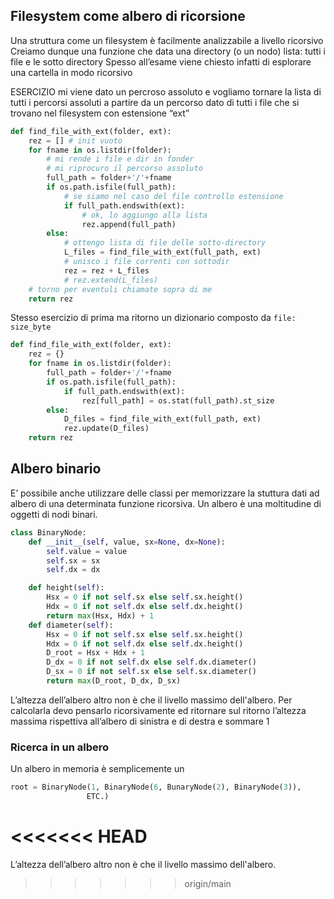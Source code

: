 ## Filesystem come albero di ricorsione
Una struttura come un filesystem è facilmente analizzabile a livello ricorsivo
Creiamo dunque una funzione che data una directory (o un nodo) lista: tutti i file e le sotto directory
Spesso all’esame viene chiesto infatti di esplorare una cartella in modo ricorsivo

ESERCIZIO
mi viene dato un percroso assoluto e vogliamo tornare la lista di tutti i percorsi assoluti a partire da un percorso dato di tutti i file che si trovano nel filesystem con estensione “ext”
```python
def find_file_with_ext(folder, ext):
	rez = [] # init vuoto
	for fname in os.listdir(folder):
		# mi rende i file e dir in fonder
		# mi riprocuro il percorso assoluto
		full_path = folder+'/'+fname
		if os.path.isfile(full_path):
			# se siamo nel caso del file controllo estensione
			if full_path.endswith(ext):
				# ok, lo aggiungo alla lista
				rez.append(full_path)
		else:
			# ottengo lista di file delle sotto-directory
			L_files = find_file_with_ext(full_path, ext)
			# unisco i file correnti con sottodir
			rez = rez + L_files
			# rez.extend(L_files)
	# torno per eventuli chiamate sopra di me
	return rez
```

Stesso esercizio di prima ma ritorno un dizionario composto da `file: size_byte`
```python
def find_file_with_ext(folder, ext):
	rez = {}
	for fname in os.listdir(folder):
		full_path = folder+'/'+fname
		if os.path.isfile(full_path):
			if full_path.endswith(ext):
				rez[full_path] = os.stat(full_path).st_size
		else:
			D_files = find_file_with_ext(full_path, ext)
			rez.update(D_files)
	return rez
```

## Albero binario
E’ possibile anche utilizzare delle classi per memorizzare la stuttura dati ad albero di una determinata funzione ricorsiva. Un albero è una moltitudine di oggetti di nodi binari.

```python
class BinaryNode:
	def __init__(self, value, sx=None, dx=None):
		self.value = value
		self.sx = sx
		self.dx = dx

	def height(self):
		Hsx = 0 if not self.sx else self.sx.height()
		Hdx = 0 if not self.dx else self.dx.height()
		return max(Hsx, Hdx) + 1
	def diameter(self):
		Hsx = 0 if not self.sx else self.sx.height()
		Hdx = 0 if not self.dx else self.dx.height()
		D_root = Hsx + Hdx + 1
		D_dx = 0 if not self.dx else self.dx.diameter()
		D_sx = 0 if not self.sx else self.sx.diameter()
		return max(D_root, D_dx, D_sx)
```

L’altezza dell’albero altro non è che il livello massimo dell'albero. Per calcolarla devo pensarlo ricorsivamente ed ritornare sul ritorno l’altezza massima rispettiva all’albero di sinistra e di destra e sommare 1

### Ricerca in un albero
Un albero in memoria è semplicemente un 

```python
root = BinaryNode(1, BinaryNode(6, BunaryNode(2), BinaryNode(3)),
				 ETC.)
```

<<<<<<< HEAD
=======
L’altezza dell’albero altro non è che il livello massimo dell'albero. 
>>>>>>> origin/main
